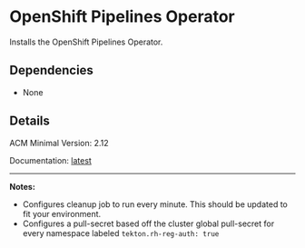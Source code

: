 # OpenShift Pipelines Operator
Installs the OpenShift Pipelines Operator.

## Dependencies
  - None

## Details
ACM Minimal Version: 2.12

Documentation: [latest](https://docs.redhat.com/en/documentation/red_hat_openshift_pipelines/latest)

---
**Notes:**
  - Configures cleanup job to run every minute.  This should be updated to fit your environment.
  - Configures a pull-secret based off the cluster global pull-secret for every namespace labeled `tekton.rh-reg-auth: true`
